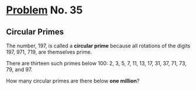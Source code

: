 # [Problem](https://projecteuler.net/problem=35) No. 35

## Circular Primes

The number, 197, is called a **circular prime** because all rotations of the digits 197, 971, 719, are themselves prime.

There are thirteen such primes below 100: 2, 3, 5, 7, 11, 13, 17, 31, 37, 71, 73, 79, and 97.

How many circular primes are there below **one million**?
